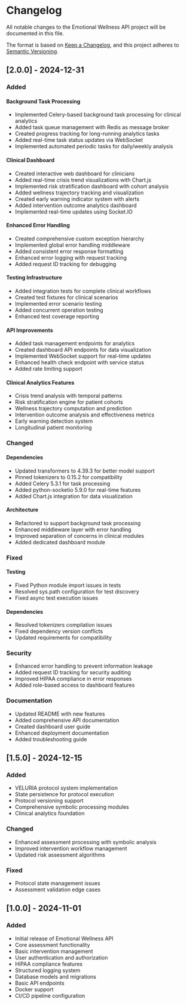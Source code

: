 # Changelog

All notable changes to the Emotional Wellness API project will be documented in this file.

The format is based on [Keep a Changelog](https://keepachangelog.com/en/1.0.0/),
and this project adheres to [Semantic Versioning](https://semver.org/spec/v2.0.0.html).

## [2.0.0] - 2024-12-31

### Added

#### Background Task Processing
- Implemented Celery-based background task processing for clinical analytics
- Added task queue management with Redis as message broker
- Created progress tracking for long-running analytics tasks
- Added real-time task status updates via WebSocket
- Implemented automated periodic tasks for daily/weekly analysis

#### Clinical Dashboard
- Created interactive web dashboard for clinicians
- Added real-time crisis trend visualizations with Chart.js
- Implemented risk stratification dashboard with cohort analysis
- Added wellness trajectory tracking and visualization
- Created early warning indicator system with alerts
- Added intervention outcome analytics dashboard
- Implemented real-time updates using Socket.IO

#### Enhanced Error Handling
- Created comprehensive custom exception hierarchy
- Implemented global error handling middleware
- Added consistent error response formatting
- Enhanced error logging with request tracking
- Added request ID tracking for debugging

#### Testing Infrastructure
- Added integration tests for complete clinical workflows
- Created test fixtures for clinical scenarios
- Implemented error scenario testing
- Added concurrent operation testing
- Enhanced test coverage reporting

#### API Improvements
- Added task management endpoints for analytics
- Created dashboard API endpoints for data visualization
- Implemented WebSocket support for real-time updates
- Enhanced health check endpoint with service status
- Added rate limiting support

#### Clinical Analytics Features
- Crisis trend analysis with temporal patterns
- Risk stratification engine for patient cohorts
- Wellness trajectory computation and prediction
- Intervention outcome analysis and effectiveness metrics
- Early warning detection system
- Longitudinal patient monitoring

### Changed

#### Dependencies
- Updated transformers to 4.39.3 for better model support
- Pinned tokenizers to 0.15.2 for compatibility
- Added Celery 5.3.1 for task processing
- Added python-socketio 5.9.0 for real-time features
- Added Chart.js integration for data visualization

#### Architecture
- Refactored to support background task processing
- Enhanced middleware layer with error handling
- Improved separation of concerns in clinical modules
- Added dedicated dashboard module

### Fixed

#### Testing
- Fixed Python module import issues in tests
- Resolved sys.path configuration for test discovery
- Fixed async test execution issues

#### Dependencies
- Resolved tokenizers compilation issues
- Fixed dependency version conflicts
- Updated requirements for compatibility

### Security

- Enhanced error handling to prevent information leakage
- Added request ID tracking for security auditing
- Improved HIPAA compliance in error responses
- Added role-based access to dashboard features

### Documentation

- Updated README with new features
- Added comprehensive API documentation
- Created dashboard user guide
- Enhanced deployment documentation
- Added troubleshooting guide

## [1.5.0] - 2024-12-15

### Added

- VELURIA protocol system implementation
- State persistence for protocol execution
- Protocol versioning support
- Comprehensive symbolic processing modules
- Clinical analytics foundation

### Changed

- Enhanced assessment processing with symbolic analysis
- Improved intervention workflow management
- Updated risk assessment algorithms

### Fixed

- Protocol state management issues
- Assessment validation edge cases

## [1.0.0] - 2024-11-01

### Added

- Initial release of Emotional Wellness API
- Core assessment functionality
- Basic intervention management
- User authentication and authorization
- HIPAA compliance features
- Structured logging system
- Database models and migrations
- Basic API endpoints
- Docker support
- CI/CD pipeline configuration 